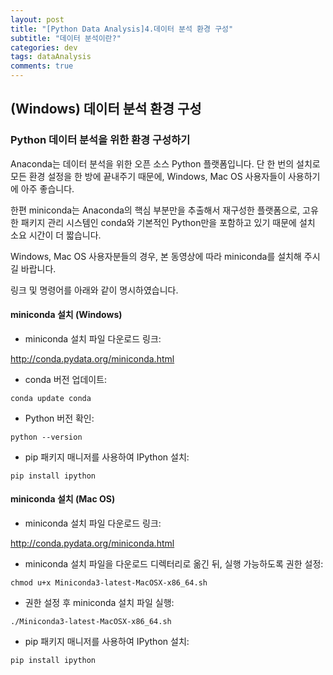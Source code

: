 ```yaml
---
layout: post
title: "[Python Data Analysis]4.데이터 분석 환경 구성"
subtitle: "데이터 분석이란?"
categories: dev
tags: dataAnalysis
comments: true
---
```


## (Windows) 데이터 분석 환경 구성

### Python 데이터 분석을 위한 환경 구성하기

Anaconda는 데이터 분석을 위한 오픈 소스 Python 플랫폼입니다. 단 한 번의 설치로 모든 환경 설정을 한 방에 끝내주기 때문에, Windows, Mac OS 사용자들이 사용하기에 아주 좋습니다.

한편 miniconda는 Anaconda의 핵심 부분만을 추출해서 재구성한 플랫폼으로, 고유한 패키지 관리 시스템인 conda와 기본적인 Python만을 포함하고 있기 때문에 설치 소요 시간이 더 짧습니다.

Windows, Mac OS 사용자분들의 경우, 본 동영상에 따라 miniconda를 설치해 주시길 바랍니다.

링크 및 명령어를 아래와 같이 명시하였습니다.

#### miniconda 설치 (Windows)

- miniconda 설치 파일 다운로드 링크:

http://conda.pydata.org/miniconda.html

- conda 버전 업데이트:
```dos
conda update conda
```

- Python 버전 확인:
```dos
python --version
```

- pip 패키지 매니저를 사용하여 IPython 설치:
```dos
pip install ipython
```

#### miniconda 설치 (Mac OS)

- miniconda 설치 파일 다운로드 링크:

http://conda.pydata.org/miniconda.html

- miniconda 설치 파일을 다운로드 디렉터리로 옮긴 뒤, 실행 가능하도록 권한 설정:
```dos
chmod u+x Miniconda3-latest-MacOSX-x86_64.sh
```

- 권한 설정 후 miniconda 설치 파일 실행:
```dos
./Miniconda3-latest-MacOSX-x86_64.sh
```

- pip 패키지 매니저를 사용하여 IPython 설치:
```dos
pip install ipython
```
